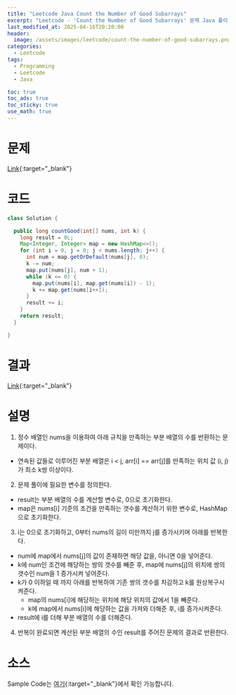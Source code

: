 ```yaml
---
title: "Leetcode Java Count the Number of Good Subarrays"
excerpt: "Leetcode - 'Count the Number of Good Subarrays' 문제 Java 풀이"
last_modified_at: 2025-04-16T20:20:00
header:
  image: /assets/images/leetcode/count-the-number-of-good-subarrays.png
categories:
  - Leetcode
tags:
  - Programming
  - Leetcode
  - Java

toc: true
toc_ads: true
toc_sticky: true
use_math: true
---
```

# 문제
[Link](https://leetcode.com/problems/count-the-number-of-good-subarrays/){:target="_blank"}

# 코드
```java
class Solution {

  public long countGood(int[] nums, int k) {
    long result = 0L;
    Map<Integer, Integer> map = new HashMap<>();
    for (int i = 0, j = 0; j < nums.length; j++) {
      int num = map.getOrDefault(nums[j], 0);
      k -= num;
      map.put(nums[j], num + 1);
      while (k <= 0) {
        map.put(nums[i], map.get(nums[i]) - 1);
        k += map.get(nums[i++]);
      }
      result += i;
    }
    return result;
  }

}
```

# 결과
[Link](https://leetcode.com/problems/count-the-number-of-good-subarrays/submissions/1608465104/){:target="_blank"}

# 설명
1. 정수 배열인 nums을 이용하여 아래 규칙을 만족하는 부분 배열의 수를 반환하는 문제이다.
- 연속된 값들로 이루어진 부분 배열은 i < j, arr[i] == arr[j]를 만족하는 위치 값 (i, j)가 최소 k쌍 이상이다.

2. 문제 풀이에 필요한 변수를 정의한다.
- result는 부분 배열의 수를 계산할 변수로, 0으로 초기화한다.
- map은 nums[i] 기준의 조건을 만족하는 갯수를 계산하기 위한 변수로, HashMap으로 초기화한다.

3. i는 0으로 초기화하고, 0부터 nums의 길이 미만까지 j를 증가시키며 아래를 반복한다.
- num에 map에서 nums[j]의 값이 존재하면 해당 값을, 아니면 0을 넣어준다.
- k에 num인 조건에 해당하는 쌍의 갯수를 빼준 후, map에 nums[j]의 위치에 쌍의 갯수인 num을 1 증가시켜 넣어준다.
- k가 0 이하일 때 까지 아래를 반복하여 기존 쌍의 갯수를 차감하고 k를 원상복구시켜준다.
  - map의 nums[i]에 해당하는 위치에 해당 위치의 값에서 1을 빼준다.
  - k에 map에서 nums[i]에 해당하는 값을 가져와 더해준 후, i를 증가시켜준다.
- result에 i를 더해 부분 배열의 수를 더해준다.

4. 반복이 완료되면 계산된 부분 배열의 수인 result를 주어진 문제의 결과로 반환한다.

# 소스
Sample Code는 [여기](https://github.com/GracefulSoul/leetcode/blob/master/src/main/java/gracefulsoul/problems/CountTheNumberOfGoodSubarrays.java){:target="_blank"}에서 확인 가능합니다.